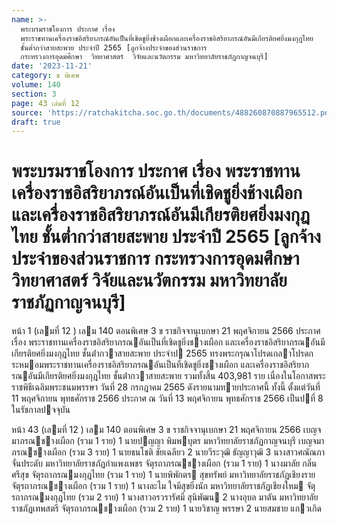 ```yaml
---
name: >-
  พระบรมราชโองการ ประกาศ เรื่อง
  พระราชทานเครื่องราชอิสริยาภรณ์อันเป็นที่เชิดชูยิ่งช้างเผือกและเครื่องราชอิสริยาภรณ์อันมีเกียรติยศยิ่งมงกุฎไทย
  ชั้นต่ำกว่าสายสะพาย ประจำปี 2565 [ลูกจ้างประจำของส่วนราชการ
  กระทรวงการอุดมศึกษา  วิทยาศาสตร์  วิจัยและนวัตกรรม มหาวิทยาลัยราชภัฏกาญจนบุรี]
date: '2023-11-21'
category: ข พิเศษ
volume: 140
section: 3
page: 43 เล่มที่ 12
source: 'https://ratchakitcha.soc.go.th/documents/488260870887965512.pdf'
draft: true
---
```


# พระบรมราชโองการ ประกาศ เรื่อง พระราชทานเครื่องราชอิสริยาภรณ์อันเป็นที่เชิดชูยิ่งช้างเผือกและเครื่องราชอิสริยาภรณ์อันมีเกียรติยศยิ่งมงกุฎไทย ชั้นต่ำกว่าสายสะพาย ประจำปี 2565 [ลูกจ้างประจำของส่วนราชการ กระทรวงการอุดมศึกษา  วิทยาศาสตร์  วิจัยและนวัตกรรม มหาวิทยาลัยราชภัฏกาญจนบุรี]

หน้า 1 (เลมที่ 12 ) เลม 140 ตอนพิเศษ 3 ข ราชกิจจานุเบกษา 21 พฤศจิกายน 2566 ประกาศ เรื่อง พระราชทานเครื่องราชอิสริยาภรณอันเป็นที่เชิดชูยิ่งชางเผือก และเครื่องราชอิสริยาภรณอันมีเกียรติยศยิ่งมงกุฎไทย ชั้นต่ํากวาสายสะพาย ประจําป 2565 ทรงพระกรุณาโปรดเกลาโปรดกระหมอมพระราชทานเครื่องราชอิสริยาภรณอันเป็นที่เชิดชูยิ่งชางเผือก และเครื่องราชอิสริยาภรณอันมีเกียรติยศยิ่งมงกุฎไทย ชั้นต่ํากวาสายสะพาย รวมทั้งสิ้น 403,981 ราย เนื่องในโอกาสพระราชพิธีเฉลิมพระชนมพรรษา วันที่ 28 กรกฎาคม 2565 ดังรายนามทายประกาศนี้ ทั้งนี้ ตั้งแต่วันที่ 11 พฤศจิกายน พุทธศักราช 2566 ประกาศ ณ วันที่ 13 พฤศจิกายน พุทธศักราช 2566 เป็นปที่ 8 ในรัชกาลปจจุบัน

หน้า 43 (เลมที่ 12 ) เลม 140 ตอนพิเศษ 3 ข ราชกิจจานุเบกษา 21 พฤศจิกายน 2566 เบญจมาภรณชางเผือก (รวม 1 ราย) 1 นายปญญา พิมพบุตร มหาวิทยาลัยราชภัฏกาญจนบุรี เบญจมาภรณชางเผือก (รวม 3 ราย) 1 นายธนโชติ ชัยเฉลียว 2 นายวีระวุฒิ ธัญญาวุฒิ 3 นางสาวศณัณภา จั่นประดับ มหาวิทยาลัยราชภัฏกําแพงเพชร จัตุรถาภรณชางเผือก (รวม 1 ราย) 1 นางมาลัย กลิ่นศรีสุข จัตุรถาภรณมงกุฎไทย (รวม 1 ราย) 1 นายพิพักตร สุขทรัพย์ มหาวิทยาลัยราชภัฏเชียงราย จัตุรถาภรณชางเผือก (รวม 1 ราย) 1 นางละไม ใจมีสุขยิ่งนัก มหาวิทยาลัยราชภัฏเชียงใหม จัตุรถาภรณมงกุฎไทย (รวม 2 ราย) 1 นางสาวอรวรารัศมิ์ สุนิพัฒน 2 นางอุบล มาตัน มหาวิทยาลัยราชภัฏเทพสตรี จัตุรถาภรณชางเผือก (รวม 2 ราย) 1 นายวิชาญ พรรษา 2 นายสมชาย แกวเกิด
